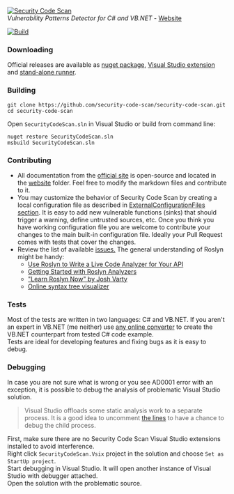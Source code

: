 [![Security Code Scan](website/images/logo.png)](https://security-code-scan.github.io)  
*Vulnerability Patterns Detector for C# and VB.NET* - [Website](https://security-code-scan.github.io)  



[![Build](https://github.com/security-code-scan/security-code-scan/actions/workflows/ci.yml/badge.svg)](https://github.com/security-code-scan/security-code-scan/actions/workflows/ci.yml)

### Downloading
Official releases are available as [nuget package](https://www.nuget.org/packages/SecurityCodeScan.VS2019/), [Visual Studio extension](https://marketplace.visualstudio.com/items?itemName=JaroslavLobacevski.SecurityCodeScanVS2019) and [stand-alone runner](https://www.nuget.org/packages/security-scan/).  

### Building
```
git clone https://github.com/security-code-scan/security-code-scan.git
cd security-code-scan
```
Open `SecurityCodeScan.sln` in Visual Studio or build from command line:
```
nuget restore SecurityCodeScan.sln
msbuild SecurityCodeScan.sln
```

### Contributing
* All documentation from the [official site](https://security-code-scan.github.io) is open-source and located in the [website](https://github.com/security-code-scan/security-code-scan/tree/vs2019/website) folder. Feel free to modify the markdown files and contribute to it.
* You may customize the behavior of Security Code Scan by creating a local configuration file as described in [ExternalConfigurationFiles section](https://security-code-scan.github.io/#ExternalConfigurationFiles). It is easy to add new vulnerable functions (sinks) that should trigger a warning, define untrusted sources, etc. Once you think you have working configuration file you are welcome to contribute your changes to the main built-in configuration file. Ideally your Pull Request comes with tests that cover the changes.
* Review the list of available [issues.](https://github.com/security-code-scan/security-code-scan/issues) The general understanding of Roslyn might be handy:
  - [Use Roslyn to Write a Live Code Analyzer for Your API](https://docs.microsoft.com/en-us/archive/msdn-magazine/2014/special-issue/csharp-and-visual-basic-use-roslyn-to-write-a-live-code-analyzer-for-your-api)
  - [Getting Started with Roslyn Analyzers](https://docs.microsoft.com/en-us/visualstudio/extensibility/getting-started-with-roslyn-analyzers?view=vs-2015&redirectedfrom=MSDN)
  - ["Learn Roslyn Now" by Josh Varty](https://joshvarty.com/learn-roslyn-now/)
  - [Online syntax tree visualizer](https://sharplab.io/)

### Tests
Most of the tests are written in two languages: C# and VB.NET. If you aren't an expert in VB.NET (me neither) use [any online converter](https://converter.telerik.com/) to create the VB.NET counterpart from tested C# code example.  
Tests are ideal for developing features and fixing bugs as it is easy to debug.

### Debugging
In case you are not sure what is wrong or you see AD0001 error with an exception, it is possible to debug the analysis of problematic Visual Studio solution.  
> Visual Studio offloads some static analysis work to a separate process. It is a good idea to uncomment [the lines](https://github.com/security-code-scan/security-code-scan/blob/b246418f5d17ba8634ffd70295da636ee3596fc5/SecurityCodeScan/Analyzers/Analyzers.cs#L134-L135) to have a chance to debug the child process.

First, make sure there are no Security Code Scan Visual Studio extensions installed to avoid interference.  
Right click `SecurityCodeScan.Vsix` project in the solution and choose `Set as StartUp project`.  
Start debugging in Visual Studio. It will open another instance of Visual Studio with debugger attached.  
Open the solution with the problematic source.  

